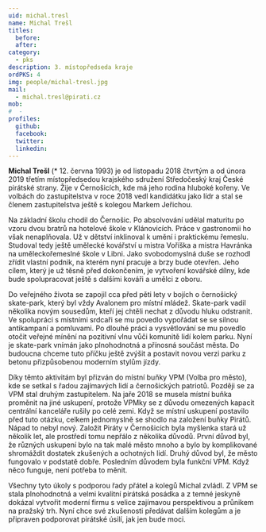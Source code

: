 ```yaml
---
uid: michal.tresl
name: Michal Trešl
titles:
  before: 
  after: 
category:
  - pks
description: 3. místopředseda kraje
ordPKS: 4
img: people/michal-tresl.jpg
mail:
  - michal.tresl@pirati.cz
mob:
#  - 
profiles:
  github:
  facebook:
  twitter:
  linkedin:
---
```

**Michal Trešl** (* 12. června 1993) je od listopadu 2018 čtvrtým a od února 2019 třetím místopředsedou krajského sdružení Středočeský kraj České pirátské strany. Žije v Černošicích, kde má jeho rodina hluboké kořeny. Ve volbách do zastupitelstva v roce 2018 vedl kandidátku jako lídr a stal se členem zastupitelstva ještě s kolegou Markem Jeřichou. 

Na základní školu chodil do Černošic. Po absolvování udělal maturitu po vzoru dvou bratrů na hotelové škole v Klánovicích. Práce v gastronomii ho však nenaplňovala. Už v dětství inklinoval k umění i praktickému řemeslu. Studoval tedy ještě umělecké kovářství u mistra Voříška a mistra Havránka na uměleckořemeslné škole v Libni. Jako svobodomyslná duše se rozhodl zřídit vlastní podnik, na kterém nyní pracuje a brzy bude otevřen. Jeho cílem, který je už těsně před dokončením, je vytvoření kovářské dílny, kde bude spolupracovat ještě s dalšími kováři a umělci z oboru. 

Do veřejného života se zapojil cca před pěti lety v bojích o černošický skate-park, který byl vždy Avalonem pro místní mládež. Skate-park vadil několika novým sousedům, kteří jej chtěli nechat z důvodu hluku odstranit. Ve spolupráci s místními srdcaři se mu povedlo vypořádat se se silnou antikampaní a pomluvami. Po dlouhé práci a vysvětlování se mu povedlo otočit veřejné mínění na pozitivní vlnu vůči komunitě lidí kolem parku. Nyní je skate-park vnímán jako plnohodnotná a přínosná součást města. Do budoucna chceme tuto příčku ještě zvýšit a postavit novou verzi parku z betonu přizpůsobenou moderním stylům jízdy.

Díky těmto aktivitám byl přizván do místní buňky VPM (Volba pro město), kde se setkal s řadou zajímavých lidí a černošických patriotů. Později se za VPM stal druhým zastupitelem. Na jaře 2018 se musela místní buňka proměnit na jiné uskupení, protože VPMky se z důvodu omezených kapacit centrální kanceláře rušily po celé zemi. Když se místní uskupení postavilo před tuto otázku, celkem jednomyslně se shodlo na založení buňky Pirátů. Nápad to nebyl nový. Založit Piráty v Černošicích byla myšlenka stará už několik let, ale prostředí tomu nepřálo z několika důvodů. První důvod byl, že různých uskupení bylo na tak malé město mnoho a bylo by komplikované shromáždit dostatek zkušených a ochotných lidí. Druhý důvod byl, že město fungovalo v podstatě dobře. Posledním důvodem byla funkční VPM. Když něco funguje, není potřeba to měnit. 

Všechny tyto úkoly s podporou řady přátel a kolegů Michal zvládl. Z VPM se stala plnohodnotná a velmi kvalitní pirátská posádka a z temné jeskyně dokázal vytvořit moderní firmu s velice zajímavou perspektivou a průnikem na pražský trh. Nyní chce své zkušenosti předávat dalším kolegům a je připraven podporovat pirátské úsilí, jak jen bude moci.

